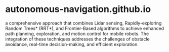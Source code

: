 # autonomous-navigation.github.io
a comprehensive approach that combines Lidar sensing, Rapidly-exploring Random Trees* (RRT*), and Frontier-Based algorithms to achieve enhanced path planning, exploration, and motion control for mobile robots. The integration of these techniques addresses the challenges of obstacle avoidance, real-time decision-making, and efficient exploration.
